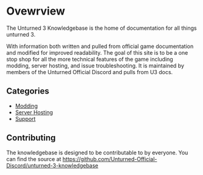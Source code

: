 # Ovewrview

The Unturned 3 Knowledgebase is the home of documentation for all things unturned 3.

With information both written and pulled from official game documentation and modified for improved readability. The goal of this site is to be a one stop shop for all the more technical features of the game including modding, server hosting, and issue troubleshooting. It is maintained by members of the Unturned Official Discord and pulls from U3 docs.

## Categories

- [Modding](Modding/modding.md)
- [Server Hosting](Server%20Hosting/ServerHosting.md)
- [Support]()

## Contributing

The knowledgebase is designed to be contributable to by everyone. You can find the source at <https://github.com/Unturned-Official-Discord/unturned-3-knowledgebase>
